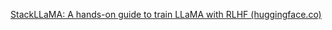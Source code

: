 [StackLLaMA: A hands-on guide to train LLaMA with RLHF (huggingface.co)](https://huggingface.co/blog/stackllama)